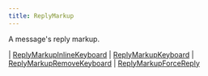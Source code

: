 ```yaml
---
title: ReplyMarkup
---
```


A message's reply markup.

<div class="font-mono whitespace-pre"><span class="opacity-50">|</span> <a href="/types/replymarkupinlinekeyboard"  >ReplyMarkupInlineKeyboard</a>
<span class="opacity-50">|</span> <a href="/types/replymarkupkeyboard"  >ReplyMarkupKeyboard</a>
<span class="opacity-50">|</span> <a href="/types/replymarkupremovekeyboard"  >ReplyMarkupRemoveKeyboard</a>
<span class="opacity-50">|</span> <a href="/types/replymarkupforcereply"  >ReplyMarkupForceReply</a></div>


